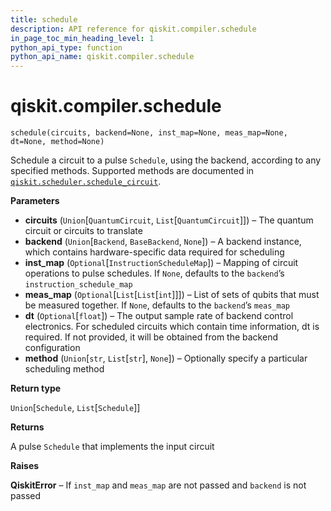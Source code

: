 ```yaml
---
title: schedule
description: API reference for qiskit.compiler.schedule
in_page_toc_min_heading_level: 1
python_api_type: function
python_api_name: qiskit.compiler.schedule
---
```


<span id="qiskit-compiler-schedule" />

# qiskit.compiler.schedule

<span id="qiskit.compiler.schedule" />

`schedule(circuits, backend=None, inst_map=None, meas_map=None, dt=None, method=None)`

Schedule a circuit to a pulse `Schedule`, using the backend, according to any specified methods. Supported methods are documented in [`qiskit.scheduler.schedule_circuit`](qiskit.scheduler.schedule_circuit#module-qiskit.scheduler.schedule_circuit "qiskit.scheduler.schedule_circuit").

**Parameters**

*   **circuits** (`Union`\[`QuantumCircuit`, `List`\[`QuantumCircuit`]]) – The quantum circuit or circuits to translate
*   **backend** (`Union`\[`Backend`, `BaseBackend`, `None`]) – A backend instance, which contains hardware-specific data required for scheduling
*   **inst\_map** (`Optional`\[`InstructionScheduleMap`]) – Mapping of circuit operations to pulse schedules. If `None`, defaults to the `backend`’s `instruction_schedule_map`
*   **meas\_map** (`Optional`\[`List`\[`List`\[`int`]]]) – List of sets of qubits that must be measured together. If `None`, defaults to the `backend`’s `meas_map`
*   **dt** (`Optional`\[`float`]) – The output sample rate of backend control electronics. For scheduled circuits which contain time information, dt is required. If not provided, it will be obtained from the backend configuration
*   **method** (`Union`\[`str`, `List`\[`str`], `None`]) – Optionally specify a particular scheduling method

**Return type**

`Union`\[`Schedule`, `List`\[`Schedule`]]

**Returns**

A pulse `Schedule` that implements the input circuit

**Raises**

**QiskitError** – If `inst_map` and `meas_map` are not passed and `backend` is not passed

